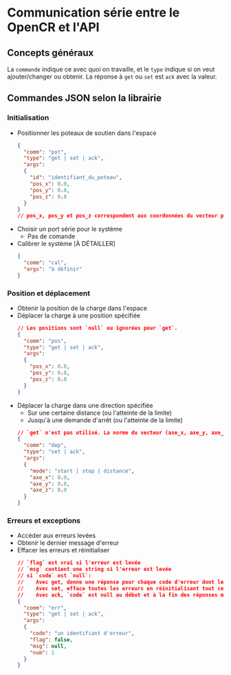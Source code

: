 # Communication série entre le OpenCR et l'API

## Concepts généraux
La `commande` indique ce avec quoi on travaille, et le `type` indique si on veut ajouter/changer ou obtenir.
La réponse à `get` ou `set` est `ack` avec la valeur.

## Commandes JSON selon la librairie
### Initialisation
- Positionner les poteaux de soutien dans l'espace
  ```json
  {
    "comm": "pot",
    "type": "get | set | ack",
    "args": 
    {
      "id": "identifiant_du_poteau",
      "pos_x": 0.0,
      "pos_y": 0.0,
      "pos_z": 0.0
    }
  }
  // pos_x, pos_y et pos_z correspondent aux coordonnées du vecteur position du poteau additionné 
  ```
- Choisir un port série pour le système
  - Pas de comande
- Calibrer le système [À DÉTAILLER]
  ```json
  {
    "comm": "cal",
    "args": "à définir"
  }
  ```

### Position et déplacement
- Obtenir la position de la charge dans l'espace
- Déplacer la charge à une position spécifiée
  ```json
  // Les positions sont `null` ou ignorées pour `get`.
  {
    "comm": "pos",
    "type": "get | set | ack",
    "args":
    {
      "pos_x": 0.0,
      "pos_y": 0.0,
      "pos_z": 0.0
    }
  }
  ```
- Déplacer la charge dans une direction spécifiée
  - Sur une certaine distance (ou l'atteinte de la limite)
  - Jusqu'à une demande d'arrêt (ou l'atteinte de la limite)
  ```json
  // `get` n'est pas utilisé. La norme du vecteur (axe_x, axe_y, axe_z) n'est pas considérée avec `distance`
  {
    "comm": "dep",
    "type": "set | ack",
    "args":
    {
      "mode": "start | stop | distance",
      "axe_x": 0.0,
      "axe_y": 0.0,
      "axe_z": 0.0
    }
  }
  ```

### Erreurs et exceptions
- Accéder aux erreurs levées
- Obtenir le dernier message d'erreur
- Effacer les erreurs et réinitialiser
  ```json
  // `flag` est vrai si l'erreur est levée
  // `msg` contient une string si l'erreur est levée
  // si `code` est `null`:
  //    Avec get, donne une réponse pour chaque code d'erreur dont le flag est vrai. Le `num` de chaque réponse est le nombre total de réponses + 2 (ack vides au début et à la fin)
  //    Avec set, efface toutes les erreurs en réinitialisant tout ce qu'il faut, et répond pour chaque erreur qui avait un `flag` vrai. Le `num` de chaque réponse est le nombre total de réponses + 2 (ack vides au début et à la fin)
  //    Avec ack, `code` est null au début et à la fin des réponses multiples
  {
    "comm": "err",
    "type": "get | set | ack",
    "args":
    {
      "code": "un identifiant d'erreur",
      "flag": false,
      "msg": null,
      "num": 1
    }
  }
  ```

